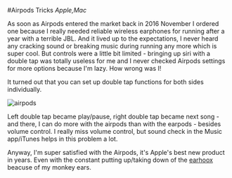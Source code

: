 #Airpods Tricks
_Apple,Mac_

As soon as Airpods entered the market back in 2016 November I ordered one because I really needed reliable wireless earphones for running after a year with a terrible JBL. And it lived up to the expectations, I never heard any cracking sound or breaking music during running any more which is super cool. But controls were a little bit limited - bringing up siri with a double tap was totally useless for me and I never checked Airpods settings for more options because I'm lazy. How wrong was I!

It turned out that you can set up double tap functions for both sides individually.

![airpods](/images/20171208_airpods.jpg)

Left double tap became play/pause, right double tap became next song - and there, I can do more with the airpods than with the earpods - besides volume control. I really miss volume control, but sound check in the Music app/iTunes helps in this problem a lot.

Anyway, I'm super satisfied with the Airpods, it's Apple's best new product in years. Even with the constant putting up/taking down of the [earhoox](https://earhoox.com) beacuse of my monkey ears.